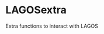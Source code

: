 <!-- README.md is generated from README.Rmd. Please edit that file -->
LAGOSextra
==========

Extra functions to interact with LAGOS
